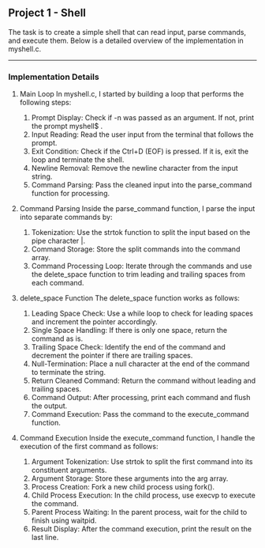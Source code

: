 ## Project 1 - Shell


The task is to create a simple shell that can read input, parse commands, and execute them. Below is a detailed overview of the implementation in myshell.c.

---

### Implementation Details

1. Main Loop
In myshell.c, I started by building a loop that performs the following steps:
    1. Prompt Display: Check if -n was passed as an argument. If not, print the prompt myshell$ .
    2. Input Reading: Read the user input from the terminal that follows the prompt.
    3. Exit Condition: Check if the Ctrl+D (EOF) is pressed. If it is, exit the loop and terminate the shell.
    4. Newline Removal: Remove the newline character from the input string.
    5. Command Parsing: Pass the cleaned input into the parse_command function for processing.

2. Command Parsing
Inside the parse_command function, I parse the input into separate commands by:
    1. Tokenization: Use the strtok function to split the input based on the pipe character |.
    2. Command Storage: Store the split commands into the command array.
    3. Command Processing Loop:
    Iterate through the commands and use the delete_space function to trim leading and trailing spaces from each command.

3. delete_space Function
The delete_space function works as follows:
    1. Leading Space Check: Use a while loop to check for leading spaces and increment the pointer accordingly.
    2. Single Space Handling: If there is only one space, return the command as is.
    3. Trailing Space Check: Identify the end of the command and decrement the pointer if there are trailing spaces.
    4. Null-Termination: Place a null character at the end of the command to terminate the string.
    5. Return Cleaned Command: Return the command without leading and trailing spaces.
    6. Command Output: After processing, print each command and flush the output.
    7. Command Execution: Pass the command to the execute_command function.

4. Command Execution
Inside the execute_command function, I handle the execution of the first command as follows:
    1. Argument Tokenization: Use strtok to split the first command into its constituent arguments.
    2. Argument Storage: Store these arguments into the arg array.
    3. Process Creation: Fork a new child process using fork().
    4. Child Process Execution: In the child process, use execvp to execute the command.
    5. Parent Process Waiting: In the parent process, wait for the child to finish using waitpid.
    6. Result Display: After the command execution, print the result on the last line.

